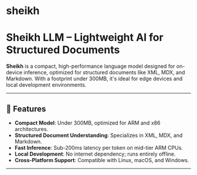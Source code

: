# sheikh

# Sheikh LLM – Lightweight AI for Structured Documents

**Sheikh** is a compact, high-performance language model designed for on-device inference, optimized for structured documents like XML, MDX, and Markdown. With a footprint under 300MB, it's ideal for edge devices and local development environments.

---

## 🔧 Features

- **Compact Model**: Under 300MB, optimized for ARM and x86 architectures.
- **Structured Document Understanding**: Specializes in XML, MDX, and Markdown.
- **Fast Inference**: Sub-200ms latency per token on mid-tier ARM CPUs.
- **Local Development**: No internet dependency; runs entirely offline.
- **Cross-Platform Support**: Compatible with Linux, macOS, and Windows.

---
